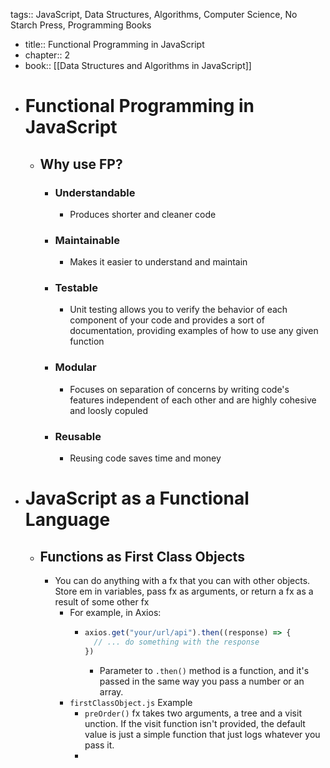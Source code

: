 tags:: JavaScript, Data Structures, Algorithms, Computer Science, No Starch Press, Programming Books

- title:: Functional Programming in JavaScript
- chapter:: 2
- book:: [[Data Structures and Algorithms in JavaScript]]
- # Functional Programming in JavaScript
	- ## Why use FP?
		- ### Understandable
			- Produces shorter and cleaner code
		- ### Maintainable
			- Makes it easier to understand and maintain
		- ### Testable
			- Unit testing allows you to verify the behavior of each component of your code and provides a sort of documentation, providing examples of how to use any given function
		- ### Modular
			- Focuses on separation of concerns by writing code's features independent of each other and are highly cohesive and loosly copuled
		- ### Reusable
			- Reusing code saves time and money
- # JavaScript as a Functional Language
	- ## Functions as First Class Objects
		- You can do anything with a fx that you can with other objects. Store em in variables, pass fx as arguments, or return a fx as a result of some other fx
			- For example, in Axios:
				- ```javascript
				  axios.get("your/url/api").then((response) => {
				    // ... do something with the response
				  })
				  ```
					- Parameter to `.then()` method is a function, and it's passed in the same way you pass a number or an array.
			- `firstClassObject.js` Example
				- `preOrder()` fx takes two arguments, a tree and a visit unction. If the visit function isn't provided, the default value is just a simple function that just logs whatever you pass it.
				-